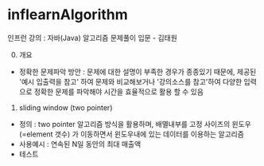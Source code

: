 # inflearnAlgorithm
인프런 강의 : 자바(Java) 알고리즘 문제풀이 입문 - 김태원 

0. 개요 
- 정확한 문제파악 방안 : 문제에 대한 설명이 부족한 경우가 종종있기 때문에, 제공된 '예시 입출력을 참고' 하여 문제와 비교해보거나 '강의소스를 참고'하여 다양한 입력으로 정확한 문제를 파악해야 시간을 효율적으로 활용 할 수 있음   

1. sliding window (two pointer)   
- 정의 : two pointer 알고리즘 방식을 활용하며, 배멸내부를 고정 사이즈의 윈도우 (=element 갯수) 가 이동하면서 윈도우내에 있는 데이터를 이용하는 알고리즘
- 사용예시 : 연속된 N일 동안의 최대 매출액 
- 테스트
